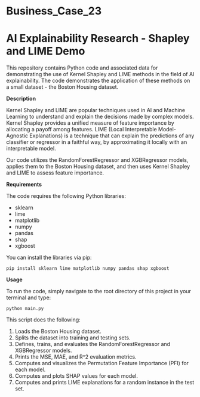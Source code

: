 # Business_Case_23

# AI Explainability Research - Shapley and LIME Demo
This repository contains Python code and associated data for demonstrating the use of Kernel Shapley and LIME methods in the field of AI explainability. The code demonstrates the application of these methods on a small dataset - the Boston Housing dataset.

**Description**

Kernel Shapley and LIME are popular techniques used in AI and Machine Learning to understand and explain the decisions made by complex models. Kernel Shapley provides a unified measure of feature importance by allocating a payoff among features. LIME (Local Interpretable Model-Agnostic Explanations) is a technique that can explain the predictions of any classifier or regressor in a faithful way, by approximating it locally with an interpretable model.

Our code utilizes the RandomForestRegressor and XGBRegressor models, applies them to the Boston Housing dataset, and then uses Kernel Shapley and LIME to assess feature importance.


**Requirements**

The code requires the following Python libraries:

* sklearn
* lime
* matplotlib
* numpy
* pandas
* shap
* xgboost

You can install the libraries via pip:

```pip install sklearn lime matplotlib numpy pandas shap xgboost```

**Usage**

To run the code, simply navigate to the root directory of this project in your terminal and type:

```python main.py```

This script does the following:

1. Loads the Boston Housing dataset.
2. Splits the dataset into training and testing sets.
3. Defines, trains, and evaluates the RandomForestRegressor and XGBRegressor models.
4. Prints the MSE, MAE, and R^2 evaluation metrics.
5. Computes and visualizes the Permutation Feature Importance (PFI) for each model.
6. Computes and plots SHAP values for each model.
7. Computes and prints LIME explanations for a random instance in the test set.

